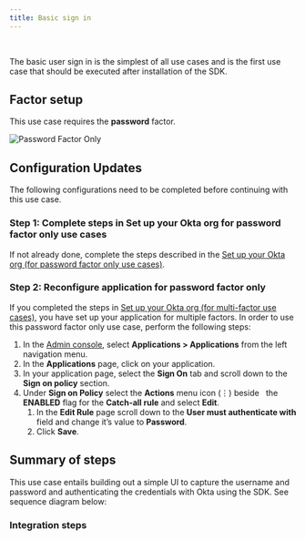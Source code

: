 ```yaml
---
title: Basic sign in
---
```


<div class="oie-embedded-sdk">

<ApiLifecycle access="ie" /><br>

<StackSelector class="cleaner-selector"/>

The basic user sign in is the simplest of all use cases and is the first
use case that should be executed after installation of the SDK.

## Factor setup

This use case requires the **password** factor.

<div class="common-image-format">

![Password Factor Only](/img/oie-embedded-sdk/factor-password-only.png
 "Password Factor")

</div>

## Configuration Updates

The following configurations need to be completed before continuing with this use case.

### Step 1:  Complete steps in Set up your Okta org for password factor only use cases

If not already done, complete the steps described in the
[Set up your Okta org (for password factor only use cases)](/docs/guides/oie-embedded-sdk-setup/aspnet/oie-embedded-sdk-org-setup/#set-up-your-okta-org-for-password-factor-only-use-cases).

### Step 2:  Reconfigure application for password factor only

If you completed the steps in
[Set up your Okta org (for multi-factor use cases)](/docs/guides/oie-embedded-sdk-setup/aspnet/oie-embedded-sdk-org-setup/#set-up-your-okta-org-for-multi-factor-use-cases),
you have set up your application for multiple factors.
In order to use this password factor only use case,
perform the following steps:

1. In the [Admin console](https://developer.okta.com/docs/guides/quickstart/using-console/),
   select **Applications > Applications** from the left navigation menu.
1. In the **Applications** page, click on your application.
1. In your application page, select the **Sign On** tab and scroll down
   to the **Sign on policy** section.
1. Under **Sign on Policy** select the **Actions** menu icon (⋮) beside
   the **ENABLED** flag for the **Catch-all rule** and select **Edit**.
   1. In the **Edit Rule** page scroll down to the **User must authenticate with** field and change it’s value to **Password**.
   1. Click **Save**.

## Summary of steps

This use case entails building out a simple UI to capture the username and password
and authenticating the credentials with Okta using the SDK. See sequence diagram below:

<StackSelector snippet="summaryofsteps" noSelector />

### Integration steps

<StackSelector snippet="integrationsteps" noSelector />

</div>
